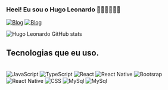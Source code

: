 ### Heei! Eu sou o Hugo Leonardo ✌🏻✌🏻✌🏻

[![Blog](https://img.shields.io/badge/LinkedIn-0077B5?style=for-the-badge&logo=linkedin&logoColor=white)](https://www.linkedin.com/in/hugoleonardoh1/)
[![Blog](https://img.shields.io/badge/GitHub-100000?style=for-the-badge&logo=github&logoColor=white)](https://github.com/HugoLeonardoH)

![Hugo Leonardo GitHub stats](https://github-readme-stats.vercel.app/api?username=HugoLeonardoH&show_icons=true&theme=dracula)

## Tecnologias que eu uso.

<div style="display: inline_blocks"><br/>
<img align="center" alt="JavaScript" src="https://img.shields.io/badge/JavaScript-323330?style=for-the-badge&logo=javascript&logoColor=F7DF1E"/>
<img align="center" alt="TypeScript" src="https://img.shields.io/badge/TypeScript-007ACC?style=for-the-badge&logo=typescript&logoColor=white"/>
<img align="center" alt="React" src="https://img.shields.io/badge/React-20232A?style=for-the-badge&logo=react&logoColor=61DAFB"/>
<img align="center" alt="React Native" src="https://img.shields.io/badge/React_Native-20232A?style=for-the-badge&logo=react&logoColor=61DAFB"/>
<img align="center" alt="Bootsrap" src="https://img.shields.io/badge/Bootstrap-563D7C?style=for-the-badge&logo=bootstrap&logoColor=white"/>
<img align="center" alt="React Native" src="https://img.shields.io/badge/HTML5-E34F26?style=for-the-badge&logo=html5&logoColor=white"/>
<img align="center" alt="CSS" src="https://img.shields.io/badge/CSS3-1572B6?style=for-the-badge&logo=css3&logoColor=white"/>
<img align="center" alt="MySql" src="https://img.shields.io/badge/MySQL-00000F?style=for-the-badge&logo=mysql&logoColor=white"/>
<img align="center" alt="MySql" src="https://img.shields.io/badge/Figma-F24E1E?style=for-the-badge&logo=figma&logoColor=white"/></div>
